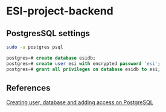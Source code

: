 # ESI-project-backend

## PostgresSQL settings

```bash
sudo -u postgres psql
```

```sql
postgres=# create database esidb;
postgres=# create user esi with encrypted password 'esi';
postgres=# grant all privileges on database esidb to esi;
```

## References

[Creating user, database and adding access on PostgreSQL](https://medium.com/coding-blocks/creating-user-database-and-adding-access-on-postgresql-8bfcd2f4a91e)

[]()
